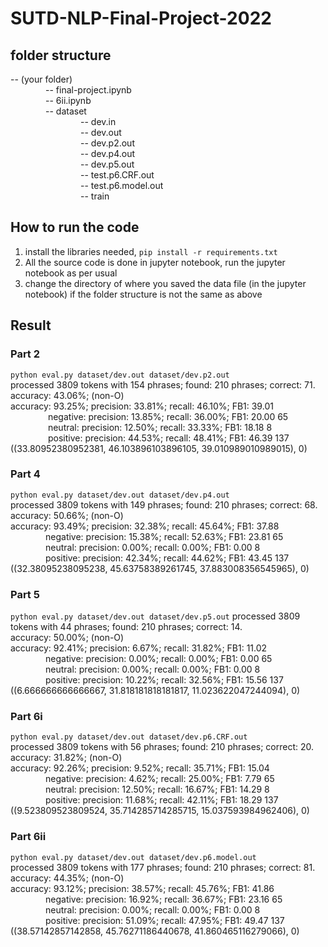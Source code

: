 # SUTD-NLP-Final-Project-2022

## folder structure

-- (your folder)  
&emsp;&emsp;&emsp;&emsp;-- final-project.ipynb  
&emsp;&emsp;&emsp;&emsp;-- 6ii.ipynb  
&emsp;&emsp;&emsp;&emsp;-- dataset  
&emsp;&emsp;&emsp;&emsp;&emsp;&emsp;&emsp;&emsp;-- dev.in  
&emsp;&emsp;&emsp;&emsp;&emsp;&emsp;&emsp;&emsp;-- dev.out  
&emsp;&emsp;&emsp;&emsp;&emsp;&emsp;&emsp;&emsp;-- dev.p2.out  
&emsp;&emsp;&emsp;&emsp;&emsp;&emsp;&emsp;&emsp;-- dev.p4.out  
&emsp;&emsp;&emsp;&emsp;&emsp;&emsp;&emsp;&emsp;-- dev.p5.out  
&emsp;&emsp;&emsp;&emsp;&emsp;&emsp;&emsp;&emsp;-- test.p6.CRF.out  
&emsp;&emsp;&emsp;&emsp;&emsp;&emsp;&emsp;&emsp;-- test.p6.model.out  
&emsp;&emsp;&emsp;&emsp;&emsp;&emsp;&emsp;&emsp;-- train  

## How to run the code

1. install the libraries needed, `pip install -r requirements.txt`  
2. All the source code is done in jupyter notebook, run the jupyter notebook as per usual
3. change the directory of where you saved the data file (in the jupyter notebook) if the folder structure is not the same as above

## Result

### Part 2

`python eval.py dataset/dev.out dataset/dev.p2.out`  
processed 3809 tokens with 154 phrases; found: 210 phrases; correct: 71.  
accuracy:  43.06%; (non-O)  
accuracy:  93.25%; precision:  33.81%; recall:  46.10%; FB1:  39.01  
&emsp;&emsp;&emsp;&emsp; negative: precision:  13.85%; recall:  36.00%; FB1:  20.00  65  
&emsp;&emsp;&emsp;&emsp; neutral: precision:  12.50%; recall:  33.33%; FB1:  18.18  8  
&emsp;&emsp;&emsp;&emsp; positive: precision:  44.53%; recall:  48.41%; FB1:  46.39  137  
((33.80952380952381, 46.103896103896105, 39.010989010989015), 0)  

### Part 4

`python eval.py dataset/dev.out dataset/dev.p4.out`  
processed 3809 tokens with 149 phrases; found: 210 phrases; correct: 68.  
accuracy:  50.66%; (non-O)  
accuracy:  93.49%; precision:  32.38%; recall:  45.64%;     FB1:  37.88  
&emsp;&emsp;&emsp;&emsp;negative: precision:  15.38%; recall:  52.63%; FB1:  23.81  65  
&emsp;&emsp;&emsp;&emsp;neutral: precision:   0.00%; recall:   0.00%; FB1:   0.00  8  
&emsp;&emsp;&emsp;&emsp;positive: precision:  42.34%; recall:  44.62%; FB1:  43.45  137  
((32.38095238095238, 45.63758389261745, 37.883008356545965), 0)  

### Part 5
`python eval.py dataset/dev.out dataset/dev.p5.out`
processed 3809 tokens with 44 phrases; found: 210 phrases; correct: 14.  
accuracy:  50.00%; (non-O)  
accuracy:  92.41%; precision:   6.67%; recall:  31.82%; FB1:  11.02  
&emsp;&emsp;&emsp;&emsp;negative: precision:   0.00%; recall:   0.00%; FB1:   0.00  65  
&emsp;&emsp;&emsp;&emsp;neutral: precision:   0.00%; recall:   0.00%; FB1:   0.00  8  
&emsp;&emsp;&emsp;&emsp;positive: precision:  10.22%; recall:  32.56%; FB1:  15.56  137  
((6.666666666666667, 31.818181818181817, 11.023622047244094), 0)

### Part 6i
`python eval.py dataset/dev.out dataset/dev.p6.CRF.out`  
processed 3809 tokens with 56 phrases; found: 210 phrases; correct: 20.  
accuracy:  31.82%; (non-O)  
accuracy:  92.26%; precision:   9.52%; recall:  35.71%; FB1:  15.04  
&emsp;&emsp;&emsp;&emsp;negative: precision:   4.62%; recall:  25.00%; FB1:   7.79  65  
&emsp;&emsp;&emsp;&emsp;neutral: precision:  12.50%; recall:  16.67%; FB1:  14.29  8  
&emsp;&emsp;&emsp;&emsp;positive: precision:  11.68%; recall:  42.11%; FB1:  18.29  137  
((9.523809523809524, 35.714285714285715, 15.037593984962406), 0)  

### Part 6ii
`python eval.py dataset/dev.out dataset/dev.p6.model.out`  
processed 3809 tokens with 177 phrases; found: 210 phrases; correct: 81.  
accuracy:  44.35%; (non-O)  
accuracy:  93.12%; precision:  38.57%; recall:  45.76%; FB1:  41.86  
&emsp;&emsp;&emsp;&emsp;negative: precision:  16.92%; recall:  36.67%; FB1:  23.16  65  
&emsp;&emsp;&emsp;&emsp;neutral: precision:   0.00%; recall:   0.00%; FB1:   0.00  8  
&emsp;&emsp;&emsp;&emsp;positive: precision:  51.09%; recall:  47.95%; FB1:  49.47  137  
((38.57142857142858, 45.76271186440678, 41.860465116279066), 0)  
